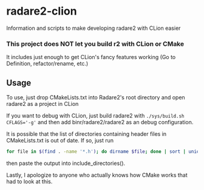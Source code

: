 # radare2-clion
Information and scripts to make developing radare2 with CLion easier

### This project does NOT let you build r2 with CLion or CMake

It includes just enough to get CLion's fancy features working (Go to Definition, refactor/rename, etc.)

## Usage
To use, just drop CMakeLists.txt into Radare2's root directory and open radare2 as a project in CLion

If you want to debug with CLion, just build radare2 with `./sys/build.sh CFLAGS='-g'` and then add binr/radare2/radare2 as an debug configuration.


It is possible that the list of directories containing header files in CMakeLists.txt is out of date. If so, just run
```bash
for file in $(find . -name '*.h'); do dirname $file; done | sort | uniq
```
then paste the output into include_directories().

Lastly, I apologize to anyone who actually knows how CMake works that had to look at this.
